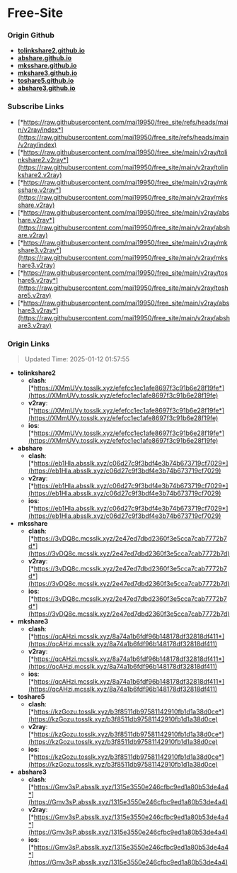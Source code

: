 # Free-Site

### Origin Github

- [**tolinkshare2.github.io**](https://github.com/tolinkshare2/tolinkshare2.github.io)
- [**abshare.github.io**](https://github.com/abshare/abshare.github.io)
- [**mksshare.github.io**](https://github.com/mksshare/mksshare.github.io)
- [**mkshare3.github.io**](https://github.com/mkshare3/mkshare3.github.io)
- [**toshare5.github.io**](https://github.com/toshare5/toshare5.github.io)
- [**abshare3.github.io**](https://github.com/abshare3/abshare3.github.io)

### Subscribe Links

- [*https://raw.githubusercontent.com/mai19950/free_site/refs/heads/main/v2ray/index*](https://raw.githubusercontent.com/mai19950/free_site/refs/heads/main/v2ray/index)
- [*https://raw.githubusercontent.com/mai19950/free_site/main/v2ray/tolinkshare2.v2ray*](https://raw.githubusercontent.com/mai19950/free_site/main/v2ray/tolinkshare2.v2ray)
- [*https://raw.githubusercontent.com/mai19950/free_site/main/v2ray/mksshare.v2ray*](https://raw.githubusercontent.com/mai19950/free_site/main/v2ray/mksshare.v2ray)
- [*https://raw.githubusercontent.com/mai19950/free_site/main/v2ray/abshare.v2ray*](https://raw.githubusercontent.com/mai19950/free_site/main/v2ray/abshare.v2ray)
- [*https://raw.githubusercontent.com/mai19950/free_site/main/v2ray/mkshare3.v2ray*](https://raw.githubusercontent.com/mai19950/free_site/main/v2ray/mkshare3.v2ray)
- [*https://raw.githubusercontent.com/mai19950/free_site/main/v2ray/toshare5.v2ray*](https://raw.githubusercontent.com/mai19950/free_site/main/v2ray/toshare5.v2ray)
- [*https://raw.githubusercontent.com/mai19950/free_site/main/v2ray/abshare3.v2ray*](https://raw.githubusercontent.com/mai19950/free_site/main/v2ray/abshare3.v2ray)

### Origin Links

> Updated Time: 2025-01-12 01:57:55

- **tolinkshare2**
  - **clash**: [*https://XMmUVy.tosslk.xyz/efefcc1ec1afe8697f3c91b6e28f19fe*](https://XMmUVy.tosslk.xyz/efefcc1ec1afe8697f3c91b6e28f19fe)
  - **v2ray**: [*https://XMmUVy.tosslk.xyz/efefcc1ec1afe8697f3c91b6e28f19fe*](https://XMmUVy.tosslk.xyz/efefcc1ec1afe8697f3c91b6e28f19fe)
  - **ios**: [*https://XMmUVy.tosslk.xyz/efefcc1ec1afe8697f3c91b6e28f19fe*](https://XMmUVy.tosslk.xyz/efefcc1ec1afe8697f3c91b6e28f19fe)
- **abshare**
  - **clash**: [*https://eb1HIa.absslk.xyz/c06d27c9f3bdf4e3b74b673719cf7029*](https://eb1HIa.absslk.xyz/c06d27c9f3bdf4e3b74b673719cf7029)
  - **v2ray**: [*https://eb1HIa.absslk.xyz/c06d27c9f3bdf4e3b74b673719cf7029*](https://eb1HIa.absslk.xyz/c06d27c9f3bdf4e3b74b673719cf7029)
  - **ios**: [*https://eb1HIa.absslk.xyz/c06d27c9f3bdf4e3b74b673719cf7029*](https://eb1HIa.absslk.xyz/c06d27c9f3bdf4e3b74b673719cf7029)
- **mksshare**
  - **clash**: [*https://3vDQ8c.mcsslk.xyz/2e47ed7dbd2360f3e5cca7cab7772b7d*](https://3vDQ8c.mcsslk.xyz/2e47ed7dbd2360f3e5cca7cab7772b7d)
  - **v2ray**: [*https://3vDQ8c.mcsslk.xyz/2e47ed7dbd2360f3e5cca7cab7772b7d*](https://3vDQ8c.mcsslk.xyz/2e47ed7dbd2360f3e5cca7cab7772b7d)
  - **ios**: [*https://3vDQ8c.mcsslk.xyz/2e47ed7dbd2360f3e5cca7cab7772b7d*](https://3vDQ8c.mcsslk.xyz/2e47ed7dbd2360f3e5cca7cab7772b7d)
- **mkshare3**
  - **clash**: [*https://qcAHzi.mcsslk.xyz/8a74a1b6fdf96b148178df32818df411*](https://qcAHzi.mcsslk.xyz/8a74a1b6fdf96b148178df32818df411)
  - **v2ray**: [*https://qcAHzi.mcsslk.xyz/8a74a1b6fdf96b148178df32818df411*](https://qcAHzi.mcsslk.xyz/8a74a1b6fdf96b148178df32818df411)
  - **ios**: [*https://qcAHzi.mcsslk.xyz/8a74a1b6fdf96b148178df32818df411*](https://qcAHzi.mcsslk.xyz/8a74a1b6fdf96b148178df32818df411)
- **toshare5**
  - **clash**: [*https://kzGozu.tosslk.xyz/b3f8511db97581142910fb1d1a38d0ce*](https://kzGozu.tosslk.xyz/b3f8511db97581142910fb1d1a38d0ce)
  - **v2ray**: [*https://kzGozu.tosslk.xyz/b3f8511db97581142910fb1d1a38d0ce*](https://kzGozu.tosslk.xyz/b3f8511db97581142910fb1d1a38d0ce)
  - **ios**: [*https://kzGozu.tosslk.xyz/b3f8511db97581142910fb1d1a38d0ce*](https://kzGozu.tosslk.xyz/b3f8511db97581142910fb1d1a38d0ce)
- **abshare3**
  - **clash**: [*https://Gmv3sP.absslk.xyz/1315e3550e246cfbc9ed1a80b53de4a4*](https://Gmv3sP.absslk.xyz/1315e3550e246cfbc9ed1a80b53de4a4)
  - **v2ray**: [*https://Gmv3sP.absslk.xyz/1315e3550e246cfbc9ed1a80b53de4a4*](https://Gmv3sP.absslk.xyz/1315e3550e246cfbc9ed1a80b53de4a4)
  - **ios**: [*https://Gmv3sP.absslk.xyz/1315e3550e246cfbc9ed1a80b53de4a4*](https://Gmv3sP.absslk.xyz/1315e3550e246cfbc9ed1a80b53de4a4)
